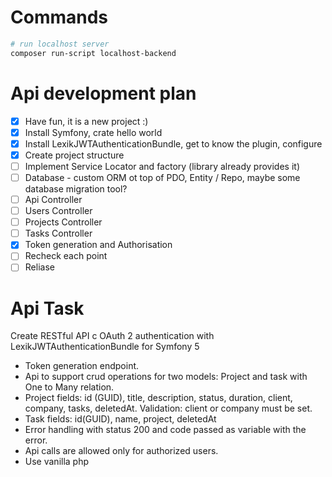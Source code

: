 # Commands
```sh
# run localhost server
composer run-script localhost-backend
```

# Api development plan
- [x] Have fun, it is a new project :)
- [X] Install Symfony, crate hello world
- [X] Install LexikJWTAuthenticationBundle, get to know the plugin, configure
- [X] Create project structure
- [ ] Implement Service Locator and factory (library already provides it)
- [ ] Database - custom ORM ot top of PDO, Entity / Repo, maybe some database migration tool?
- [ ] Api Controller
- [ ] Users Controller
- [ ] Projects Controller
- [ ] Tasks Controller
- [X] Token generation and Authorisation
- [ ] Recheck each point
- [ ] Reliase

# Api Task

Create RESTful API с OAuth 2 authentication with LexikJWTAuthenticationBundle for Symfony 5

- Token generation endpoint.
- Api to support crud operations for two models: Project and task with One to Many relation.
- Project fields: id (GUID), title, description, status, duration, client, company, tasks, deletedAt. Validation: client or company must be set.
- Task fields: id(GUID), name, project, deletedAt
- Error handling with status 200 and code passed as variable with the error.
- Api calls are allowed only for authorized users.
- Use vanilla php

